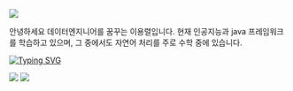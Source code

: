 <img src="https://capsule-render.vercel.app/api?type=slice&color=auto&height=200&section=header&text=YouOnlyLiveOnce&fontSize=50" />

안녕하세요 데이터엔지니어를 꿈꾸는 이용렬입니다. 
현재 인공지능과 java 프레임워크를 학습하고 있으며, 그 중에서도 자연어 처리를 주로 수학 중에 있습니다.

[![Typing SVG](https://readme-typing-svg.demolab.com?font=Fira+Code&pause=1000&color=1D11F7&random=false&width=435&lines=Technical+Skills)](https://git.io/typing-svg)

<img src="https://img.shields.io/badge/Pyhon-auto?style=flat&logo=Python&logoColor=white"/>
<img src="https://img.shields.io/badge/Java-auto?style=flat&logo=Java&logoColor=white"/>





